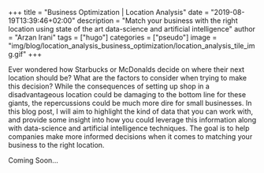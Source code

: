 +++
title = "Business Optimization | Location Analysis"
date = "2019-08-19T13:39:46+02:00"
description = "Match your business with the right location using state of the art data-science and artificial intelligence"
author = "Arzan Irani"
tags = ["hugo"]
categories = ["pseudo"]
image = "img/blog/location_analysis_business_optimization/location_analysis_tile_img.gif"
+++

Ever wondered how Starbucks or McDonalds decide on where their next location should be? What are the factors to consider when trying to make this decision? While the consequences of setting up shop in a disadvantageous location could be damaging to the bottom line for these giants, the repercussions could be much more dire for small businesses. In this blog post, I will aim to highlight the kind of data that you can work with, and provide some insight into how you could leverage this information along with data-science and artificial intelligence techniques. The goal is to help companies make more informed decisions when it comes to matching your business to the right location.  

Coming Soon...
